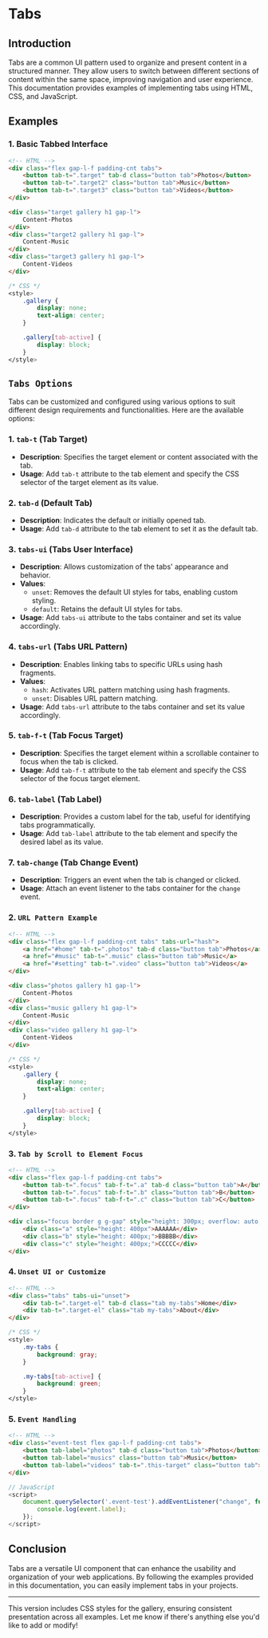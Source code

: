 # Tabs 

## Introduction
Tabs are a common UI pattern used to organize and present content in a structured manner. They allow users to switch between different sections of content within the same space, improving navigation and user experience. This documentation provides examples of implementing tabs using HTML, CSS, and JavaScript.

## Examples

### 1. Basic Tabbed Interface
```html
<!-- HTML -->
<div class="flex gap-l-f padding-cnt tabs">
    <button tab-t=".target" tab-d class="button tab">Photos</button>
    <button tab-t=".target2" class="button tab">Music</button>
    <button tab-t=".target3" class="button tab">Videos</button>
</div>

<div class="target gallery h1 gap-l">
    Content-Photos
</div>
<div class="target2 gallery h1 gap-l">
    Content-Music
</div>
<div class="target3 gallery h1 gap-l">
    Content-Videos
</div>
```
```css
/* CSS */
<style>
    .gallery {
        display: none;
        text-align: center;
    }

    .gallery[tab-active] {
        display: block;
    }
</style>
```


## `Tabs Options`

Tabs can be customized and configured using various options to suit different design requirements and functionalities. Here are the available options:

### 1. `tab-t` (Tab Target)
- **Description**: Specifies the target element or content associated with the tab.
- **Usage**: Add `tab-t` attribute to the tab element and specify the CSS selector of the target element as its value.

### 2. `tab-d` (Default Tab)
- **Description**: Indicates the default or initially opened tab.
- **Usage**: Add `tab-d` attribute to the tab element to set it as the default tab.

### 3. `tabs-ui` (Tabs User Interface)
- **Description**: Allows customization of the tabs' appearance and behavior.
- **Values**:
  - `unset`: Removes the default UI styles for tabs, enabling custom styling.
  - `default`: Retains the default UI styles for tabs.
- **Usage**: Add `tabs-ui` attribute to the tabs container and set its value accordingly.

### 4. `tabs-url` (Tabs URL Pattern)
- **Description**: Enables linking tabs to specific URLs using hash fragments.
- **Values**:
  - `hash`: Activates URL pattern matching using hash fragments.
  - `unset`: Disables URL pattern matching.
- **Usage**: Add `tabs-url` attribute to the tabs container and set its value accordingly.

### 5. `tab-f-t` (Tab Focus Target)
- **Description**: Specifies the target element within a scrollable container to focus when the tab is clicked.
- **Usage**: Add `tab-f-t` attribute to the tab element and specify the CSS selector of the focus target element.

### 6. `tab-label` (Tab Label)
- **Description**: Provides a custom label for the tab, useful for identifying tabs programmatically.
- **Usage**: Add `tab-label` attribute to the tab element and specify the desired label as its value.

### 7. `tab-change` (Tab Change Event)
- **Description**: Triggers an event when the tab is changed or clicked.
- **Usage**: Attach an event listener to the tabs container for the `change` event.



### 2. `URL Pattern Example`
```html
<!-- HTML -->
<div class="flex gap-l-f padding-cnt tabs" tabs-url="hash">
    <a href="#home" tab-t=".photos" tab-d class="button tab">Photos</a>
    <a href="#music" tab-t=".music" class="button tab">Music</a>
    <a href="#setting" tab-t=".video" class="button tab">Videos</a>
</div>

<div class="photos gallery h1 gap-l">
    Content-Photos
</div>
<div class="music gallery h1 gap-l">
    Content-Music
</div>
<div class="video gallery h1 gap-l">
    Content-Videos
</div>
```
```css
/* CSS */
<style>
    .gallery {
        display: none;
        text-align: center;
    }

    .gallery[tab-active] {
        display: block;
    }
</style>
```

### 3. `Tab by Scroll to Element Focus`
```html
<!-- HTML -->
<div class="flex gap-l-f padding-cnt tabs">
    <button tab-t=".focus" tab-f-t=".a" tab-d class="button tab">A</button>
    <button tab-t=".focus" tab-f-t=".b" class="button tab">B</button>
    <button tab-t=".focus" tab-f-t=".c" class="button tab">C</button>
</div>

<div class="focus border g g-gap" style="height: 300px; overflow: auto;">
    <div class="a" style="height: 400px">AAAAAA</div>
    <div class="b" style="height: 400px;">BBBBB</div>
    <div class="c" style="height: 400px;">CCCCC</div>
</div>
```

### 4. `Unset UI or Customize`
```html
<!-- HTML -->
<div class="tabs" tabs-ui="unset">
    <div tab-t=".target-el" tab-d class="tab my-tabs">Home</div>
    <div tab-t=".target-el" class="tab my-tabs">About</div>
</div>
```
```css
/* CSS */
<style>
    .my-tabs {
        background: gray;
    }

    .my-tabs[tab-active] {
        background: green;
    }
</style>
```

### 5. `Event Handling`
```html
<!-- HTML -->
<div class="event-test flex gap-l-f padding-cnt tabs">
    <button tab-label="photos" tab-d class="button tab">Photos</button>
    <button tab-label="musics" class="button tab">Music</button>
    <button tab-label="videos" tab-t=".this-target" class="button tab">Videos</button>
</div>
```
```javascript
// JavaScript
<script>
    document.querySelector('.event-test').addEventListener("change", function(event) {
        console.log(event.label);
    });
</script>
```

## Conclusion
Tabs are a versatile UI component that can enhance the usability and organization of your web applications. By following the examples provided in this documentation, you can easily implement tabs in your projects.

---

This version includes CSS styles for the gallery, ensuring consistent presentation across all examples. Let me know if there's anything else you'd like to add or modify!
